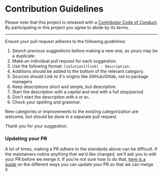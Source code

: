 # Contribution Guidelines

Please note that this project is released with a [Contributor Code of Conduct](code-of-conduct.md). By participating in this project you agree to abide by its terms.

---

Ensure your pull request adheres to the following guidelines:

1. Search previous suggestions before making a new one, as yours may be a duplicate.
1. Make an individual pull request for each suggestion.
1. Use the following format: `[solution](link) - Description.`
1. Additions should be added to the bottom of the relevant category.
1. Sources should Link to it's origins like GitHub/Gitlab, not to package managers
1. Keep descriptions short and simple, but descriptive.
1. Start the description with a capital and end with a full stop/period.
1. Don't start the description with `A` or `An`.
1. Check your spelling and grammar.


New categories or improvements to the existing categorization are welcome, but should be done in a separate pull request.

Thank you for your suggestion.

### Updating your PR

A lot of times, making a PR adhere to the standards above can be difficult. If the maintainers notice anything that we'd like changed, we'll ask you to edit your PR before we merge it. If you're not sure how to do that, [here is a guide](https://github.com/RichardLitt/knowledge/blob/master/github/amending-a-commit-guide.md) on the different ways you can update your PR so that we can merge it.

